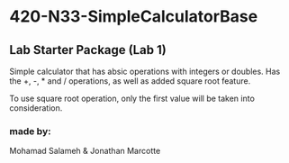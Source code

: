 # 420-N33-SimpleCalculatorBase
## Lab Starter Package (Lab 1)

Simple calculator that has absic operations with integers or doubles. 
Has the +, -, * and / operations, as well as added square root feature.

To use square root operation, only the first value will be taken into consideration.

### made by:
Mohamad Salameh & Jonathan Marcotte
